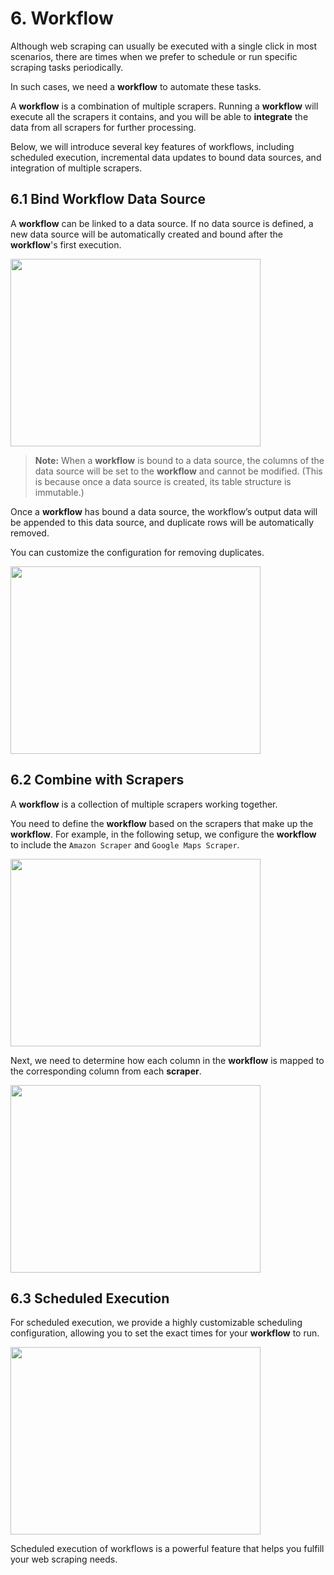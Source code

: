 # 6. Workflow

Although web scraping can usually be executed with a single click in most scenarios, there are times when we prefer to schedule or run specific scraping tasks periodically.

In such cases, we need a ****workflow**** to automate these tasks.

A **workflow** is a combination of multiple scrapers. Running a **workflow** will execute all the scrapers it contains, and you will be able to **integrate** the data from all scrapers for further processing.

Below, we will introduce several key features of workflows, including scheduled execution, incremental data updates to bound data sources, and integration of multiple scrapers.

## 6.1 Bind Workflow Data Source

A **workflow** can be linked to a data source. If no data source is defined, a new data source will be automatically created and bound after the **workflow**'s first execution.

<img src="../clipsheet/assets/en-US/workflow/data_source_form.png" style="width: 400px; height: 300px; object-fit: contain;" />

> **Note:** When a **workflow** is bound to a data source, the columns of the data source will be set to the **workflow** and cannot be modified. (This is because once a data source is created, its table structure is immutable.)

Once a **workflow** has bound a data source, the workflow’s output data will be appended to this data source, and duplicate rows will be automatically removed.

You can customize the configuration for removing duplicates.

<img src="../clipsheet/assets/en-US/workflow/remove_duplicates_form.png" style="width: 400px; height: 300px; object-fit: contain;" />

## 6.2 Combine with Scrapers

A **workflow** is a collection of multiple scrapers working together.

You need to define the **workflow** based on the scrapers that make up the **workflow**. For example, in the following setup, we configure the **workflow** to include the `Amazon Scraper` and `Google Maps Scraper`.

<img src="../clipsheet/assets/en-US/workflow/data_merge_form_scraper.png" style="width: 400px; height: 300px; object-fit: contain;" />

Next, we need to determine how each column in the **workflow** is mapped to the corresponding column from each **scraper**.

<img src="../clipsheet/assets/en-US/workflow/data_merge_form_column.png" style="width: 400px; height: 300px; object-fit: contain;" />

## 6.3 Scheduled Execution

For scheduled execution, we provide a highly customizable scheduling configuration, allowing you to set the exact times for your **workflow** to run.

<img src="../clipsheet/assets/en-US/workflow/timer_form.png" style="width: 400px; height: 300px; object-fit: contain;" />

Scheduled execution of workflows is a powerful feature that helps you fulfill your web scraping needs.
